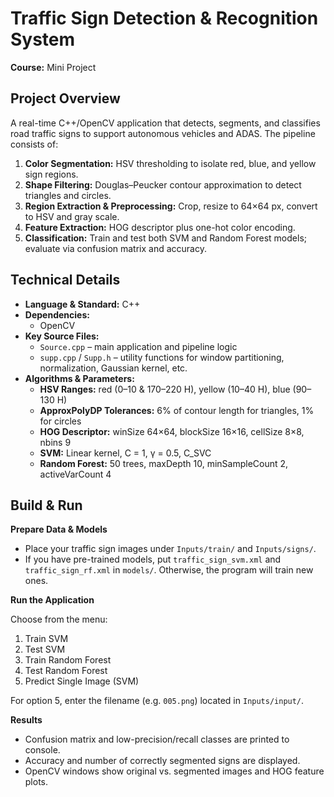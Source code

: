 # Traffic Sign Detection & Recognition System

**Course:** Mini Project

## Project Overview  
A real-time C++/OpenCV application that detects, segments, and classifies road traffic signs to support autonomous vehicles and ADAS. The pipeline consists of:  
1. **Color Segmentation:** HSV thresholding to isolate red, blue, and yellow sign regions.  
2. **Shape Filtering:** Douglas–Peucker contour approximation to detect triangles and circles.  
3. **Region Extraction & Preprocessing:** Crop, resize to 64×64 px, convert to HSV and gray scale.  
4. **Feature Extraction:** HOG descriptor plus one-hot color encoding.  
5. **Classification:** Train and test both SVM and Random Forest models; evaluate via confusion matrix and accuracy.

## Technical Details  
- **Language & Standard:** C++ 
- **Dependencies:**  
  - OpenCV  
- **Key Source Files:**  
  - `Source.cpp` – main application and pipeline logic  
  - `supp.cpp` / `Supp.h` – utility functions for window partitioning, normalization, Gaussian kernel, etc.   
- **Algorithms & Parameters:**  
  - **HSV Ranges:** red (0–10 & 170–220 H), yellow (10–40 H), blue (90–130 H)  
  - **ApproxPolyDP Tolerances:** 6% of contour length for triangles, 1% for circles  
  - **HOG Descriptor:** winSize 64×64, blockSize 16×16, cellSize 8×8, nbins 9  
  - **SVM:** Linear kernel, C = 1, γ = 0.5, C_SVC  
  - **Random Forest:** 50 trees, maxDepth 10, minSampleCount 2, activeVarCount 4

## Build & Run

**Prepare Data & Models**

   * Place your traffic sign images under `Inputs/train/` and `Inputs/signs/`.
   * If you have pre-trained models, put `traffic_sign_svm.xml` and `traffic_sign_rf.xml` in `models/`. Otherwise, the program will train new ones.

**Run the Application**

   Choose from the menu:

   1. Train SVM
   2. Test SVM
   3. Train Random Forest
   4. Test Random Forest
   5. Predict Single Image (SVM)

   For option 5, enter the filename (e.g. `005.png`) located in `Inputs/input/`.

**Results**

   * Confusion matrix and low-precision/recall classes are printed to console.
   * Accuracy and number of correctly segmented signs are displayed.
   * OpenCV windows show original vs. segmented images and HOG feature plots.

